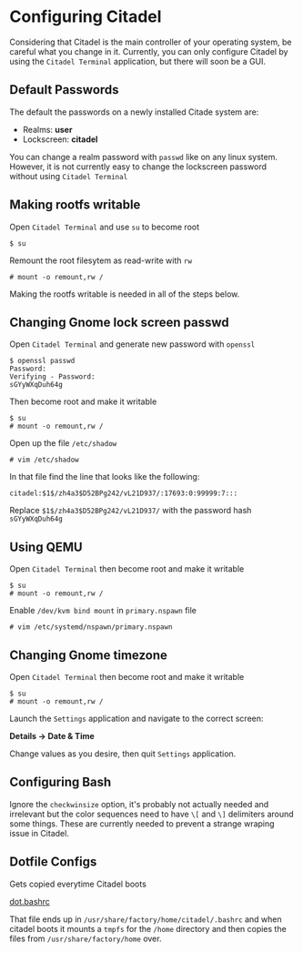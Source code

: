 # Configuring Citadel

Considering that Citadel is the main controller of your operating system, be
careful what you change in it. Currently, you can only configure Citadel by
using the `Citadel Terminal` application, but there will soon be a GUI.

## Default Passwords

The default the passwords on a newly installed Citade system are:

- Realms: **user**
- Lockscreen: **citadel**

You can change a realm password with `passwd` like on any linux system. 
However, it is not currently easy to change the lockscreen password without 
using `Citadel Terminal`

## Making rootfs writable

Open `Citadel Terminal` and use `su` to become root

```shell
$ su
```

Remount the root filesytem as read-write with `rw`

```shell
# mount -o remount,rw /
```

Making the rootfs writable is needed in all of the steps below.

## Changing Gnome lock screen passwd

Open `Citadel Terminal` and generate new password with `openssl`

```shell
$ openssl passwd
Password: 
Verifying - Password: 
sGYyWXqDuh64g
```

Then become root and make it writable

```shell
$ su
# mount -o remount,rw /
```

Open up the file `/etc/shadow`

```shell
# vim /etc/shadow
```

In that file find the line that looks like the following:

```shell
citadel:$1$/zh4a3$D52BPg242/vL21D937/:17693:0:99999:7:::
```

Replace `$1$/zh4a3$D52BPg242/vL21D937/` with the password hash `sGYyWXqDuh64g`

## Using QEMU

Open `Citadel Terminal` then become root and make it writable

```shell
$ su
# mount -o remount,rw /
```

Enable `/dev/kvm bind mount` in `primary.nspawn` file

```shell
# vim /etc/systemd/nspawn/primary.nspawn
```

## Changing Gnome timezone

Open `Citadel Terminal` then become root and make it writable

```shell
$ su
# mount -o remount,rw /
```

Launch the `Settings` application and navigate to the correct screen:

**Details -> Date & Time**

Change values as you desire, then quit `Settings` application.

## Configuring Bash

Ignore the `checkwinsize` option, it's probably not actually needed and irrelevant
but the color sequences need to have `\[` and `\]` delimiters around some things.
These are currently needed to prevent a strange wraping issue in Citadel.

## Dotfile Configs

Gets copied everytime Citadel boots

[dot.bashrc](https://github.com/subgraph/citadel/meta-citadel/recipes-core/base-files/files/share/dot.bashrc)

That file ends up in `/usr/share/factory/home/citadel/.bashrc` and when citadel
boots it mounts a `tmpfs` for the `/home` directory and then copies the files 
from `/usr/share/factory/home` over.
